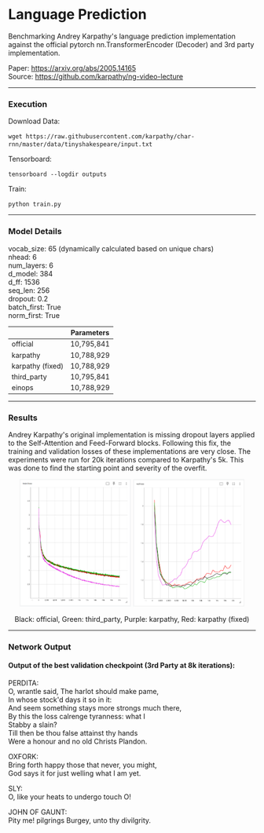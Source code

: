 # Language Prediction
Benchmarking Andrey Karpathy's language prediction implementation against the official pytorch nn.TransformerEncoder
(Decoder) and 3rd party implementation.  

Paper: https://arxiv.org/abs/2005.14165  
Source: https://github.com/karpathy/ng-video-lecture  

---

### Execution

Download Data:
```
wget https://raw.githubusercontent.com/karpathy/char-rnn/master/data/tinyshakespeare/input.txt
```

Tensorboard:
```
tensorboard --logdir outputs
```

Train:
```
python train.py
```

---

### Model Details

vocab_size: 65 (dynamically calculated based on unique chars)  
nhead: 6  
num_layers: 6  
d_model: 384  
d_ff: 1536  
seq_len: 256  
dropout: 0.2  
batch_first: True  
norm_first: True  

|                  | Parameters |
|------------------|------------|
| official         | 10,795,841 |
| karpathy         | 10,788,929 |
| karpathy (fixed) | 10,788,929 |
| third_party      | 10,795,841 |
| einops           | 10,788,929 |

---

### Results

Andrey Karpathy's original implementation is missing dropout layers applied to the Self-Attention and Feed-Forward
blocks. Following this fix, the training and validation losses of these implementations are very close. The experiments
were run for 20k iterations compared to Karpathy's 5k. This was done to find the starting point and severity of the
overfit.

<p align="center">
  <img src="assets/train_loss.png" width="45%" />
  <img src="assets/val_loss.png" width="45%" />
</p>
<p align="center">
  Black: official, Green: third_party, Purple: karpathy, Red: karpathy (fixed)
</p>

---

### Network Output
#### Output of the best validation checkpoint (3rd Party at 8k iterations):

PERDITA:  
O, wrantle said, The harlot should make pame,  
In whose stock'd days it so in it:  
And seem something stays more strongs much there,  
By this the loss calrenge tyranness: what I  
Stabby a slain?  
Till then be thou false attainst thy hands  
Were a honour and no old Christs Plandon.  

OXFORK:  
Bring forth happy those that never, you might,  
God says it for just welling what I am yet.  

SLY:  
O, like your heats to undergo touch O!  

JOHN OF GAUNT:  
Pity me! pilgrings Burgey, unto thy divilgrity.  
